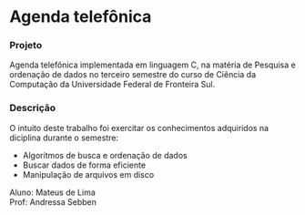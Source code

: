 # Agenda telefônica

### Projeto

Agenda telefônica implementada em linguagem C, na matéria de Pesquisa e ordenação de dados no terceiro semestre do curso de Ciência da Computação da Universidade Federal de Fronteira Sul. 

### Descrição

O intuito deste trabalho foi exercitar os conhecimentos adquiridos na diciplina durante o semestre:

* Algoritmos de busca e ordenação de dados
* Buscar dados de forma eficiente
* Manipulação de arquivos em disco

Aluno: Mateus de Lima   
Prof: Andressa Sebben
